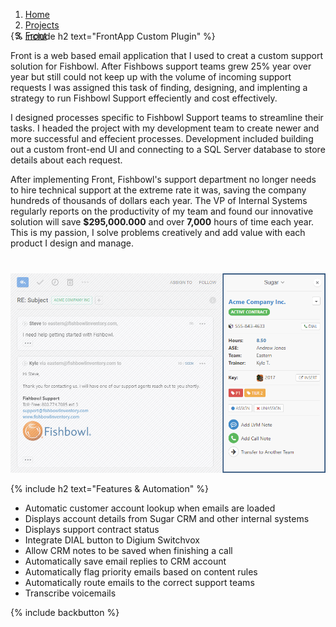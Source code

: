 <ol class="breadcrumbs" style="margin-bottom: -30px!important;">
  <li><a href="/"><span>Home</span></a></li>
  <li><a href="/#projects"><span>Projects</span></a></li>
  <li><a href="/front/"><span>Front</span></a></li>       
</ol>

{% include h2 text="FrontApp Custom Plugin" %}

Front is a web based email application that I used to creat a custom support solution for Fishbowl. After Fishbows support teams grew 25% year over year but still could not keep up with  the volume of incoming support requests I was assigned this task of finding, designing, and implenting a strategy to run Fishbowl Support effeciently and cost effectively.

I designed processes specific to Fishbowl Support teams to streamline their tasks. I headed the project with my development team to create newer and more successful and effecient processes. Development included building out a custom front-end UI and connecting to a SQL Server database to store details about each request.

After implementing Front, Fishbowl's support department no longer needs to hire technical support at the extreme rate it was, saving the company hundreds of thousands of dollars each year. The VP of Internal Systems regularly reports on the productivity of my team and found our innovative solution will save **$295,000.000** and over **7,000** hours of time each year. This is my passion, I solve problems creatively and add value with each product I design and manage. 


<p style="margin-top: 40px;"><img class="border" src="/assets/images/panel.png" alt="panel"></p>

{% include h2 text="Features & Automation" %}

- Automatic customer account lookup when emails are loaded
- Displays account details from Sugar CRM and other internal systems
- Displays support contract status
- Integrate DIAL button to Digium Switchvox
- Allow CRM notes to be saved when finishing a call  
- Automatically save email replies to CRM account
- Automatically flag priority emails based on content rules
- Automatically route emails to the correct support teams
- Transcribe voicemails

{% include backbutton %}
